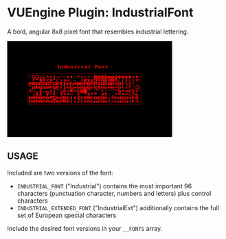 VUEngine Plugin: IndustrialFont
===============================

A bold, angular 8x8 pixel font that resembles industrial lettering.

![Preview Image](preview.png)


USAGE
-----

Included are two versions of the font:

- `INDUSTRIAL_FONT` ("Industrial") contains the most important 96 characters (punctuation character, numbers and letters) plus control characters
- `INDUSTRIAL_EXTENDED_FONT` ("IndustrialExt") additionally contains the full set of European special characters

Include the desired font versions in your `__FONTS` array.

